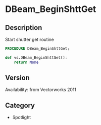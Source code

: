 # DBeam_BeginShttGet

## Description
Start shutter get routine

```pascal
PROCEDURE DBeam_BeginShttGet;
```

```python
def vs.DBeam_BeginShttGet():
    return None
```

## Version
Availability: from Vectorworks 2011

## Category
* Spotlight

